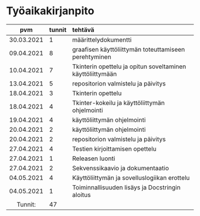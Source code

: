 # Työaikakirjanpito

| pvm | tunnit | tehtävä |
| :----:|:-----| :------------------|
|30.03.2021|1|määrittelydokumentti|
|09.04.2021|8|graafisen käyttöliittymän toteuttamiseen perehtyminen|
|10.04.2021|7|Tkinterin opettelu ja opitun soveltaminen käyttöliittymään|
|13.04.2021|5|repositorion valmistelu ja päivitys|
|18.04.2021|3|Tkinterin opettelu|
|18.04.2021|4|Tkinter-kokeilu ja käyttöliittymän ohjelmointi|
|19.04.2021|4|käyttöliittymän ohjelmointi|
|20.04.2021|2|käyttöliittymän ohjelmointi|
|20.04.2021|2|repositorion valmistelu ja päivitys|
|27.04.2021|4|Testien kirjoittamisen opettelu|
|27.04.2021|1|Releasen luonti|
|27.04.2021|2|Sekvenssikaavio ja dokumentaatio|
|04.05.2021|4|Käyttöliittymän ja sovelluslogiikan erottelu|
|04.05.2021|1|Toiminnallisuuden lisäys ja Docstringin aloitus|
|Tunnit:|47|
